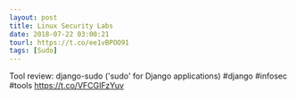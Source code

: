```yaml
---
layout: post
title: Linux Security Labs
date: 2018-07-22 03:00:21
tourl: https://t.co/ee1vBPOO91
tags: [Sudo]
---
```

Tool review: django-sudo ('sudo' for Django applications) #django #infosec #tools https://t.co/VFCGIFzYuv